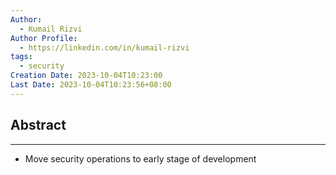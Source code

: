 ```yaml
---
Author:
  - Kumail Rizvi
Author Profile:
  - https://linkedin.com/in/kumail-rizvi
tags:
  - security
Creation Date: 2023-10-04T10:23:00
Last Date: 2023-10-04T10:23:56+08:00
---
```

## Abstract
---
- Move security operations to early stage of development